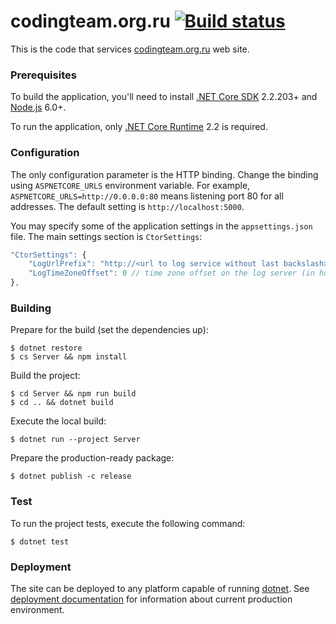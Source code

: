 codingteam.org.ru [![Build status][badge-travis]][status-travis]
=================

This is the code that services [codingteam.org.ru][] web
site.

### Prerequisites

To build the application, you'll need to install [.NET Core SDK][dotnet]
2.2.203+ and [Node.js][node-js] 6.0+.

To run the application, only [.NET Core Runtime][dotnet] 2.2 is required.

### Configuration

The only configuration parameter is the HTTP binding. Change the binding using
`ASPNETCORE_URLS` environment variable. For example,
`ASPNETCORE_URLS=http://0.0.0.0:80` means listening port 80 for all addresses.
The default setting is `http://localhost:5000`.

You may specify some of the application settings in the `appsettings.json` file.
The main settings section is `CtorSettings`:

```js
"CtorSettings": {
    "LogUrlPrefix": "http://<url to log service without last backslash>",
    "LogTimeZoneOffset": 0 // time zone offset on the log server (in hours)
},
```

### Building

Prepare for the build (set the dependencies up):

```console
$ dotnet restore
$ cs Server && npm install
```

Build the project:

```console
$ cd Server && npm run build
$ cd .. && dotnet build
```

Execute the local build:

```console
$ dotnet run --project Server
```

Prepare the production-ready package:

```console
$ dotnet publish -c release
```

### Test

To run the project tests, execute the following command:

```console
$ dotnet test
```

### Deployment

The site can be deployed to any platform capable of running [dotnet][]. See
[deployment documentation][deployment] for information about current production
environment.

[codingteam.org.ru]: https://codingteam.org.ru/
[deployment]: docs/deployment.md
[dotnet]: https://dot.net/
[node-js]: https://nodejs.org/en/
[status-travis]: https://travis-ci.org/codingteam/codingteam.org.ru

[badge-travis]: https://travis-ci.org/codingteam/codingteam.org.ru.png?branch=develop

